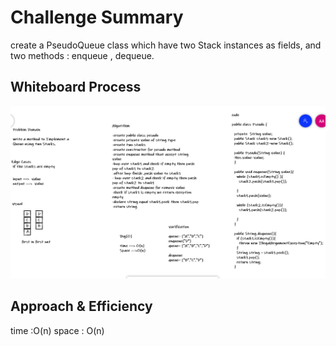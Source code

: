 # Challenge Summary

create a PseudoQueue class which have two Stack instances as fields, and two methods : enqueue , dequeue.


## Whiteboard Process

![image](../img/challenge11.PNG)

## Approach & Efficiency

time :O(n)
space : O(n)